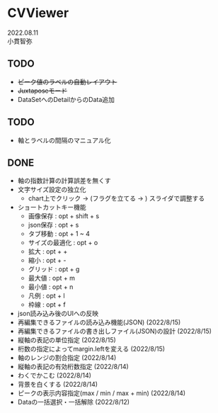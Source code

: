 # CVViewer
2022.08.11  
小貫智弥 

## TODO
- ~~ピーク値のラベルの自動レイアウト~~
- ~~Juxtaposeモード~~
- DataSetへのDetailからのData追加


## TODO
- 軸とラベルの間隔のマニュアル化


## DONE
- 軸の指数計算の計算誤差を無くす
- 文字サイズ設定の独立化
  - chart上でクリック → (フラグを立てる → ) スライダで調整する
- ショートカットキー機能
  - 画像保存 : opt + shift + s
  - json保存 : opt + s
  - タブ移動 : opt + 1 ~ 4
  - サイズの最適化 : opt + o
  - 拡大 : opt + +
  - 縮小 : opt + -
  - グリッド : opt + g
  - 最大値 : opt + m
  - 最小値 : opt + n
  - 凡例 : opt + l
  - 枠線 : opt + f
- json読み込み後のUIへの反映
- 再編集できるファイルの読み込み機能(JSON) (2022/8/15)
- 再編集できるファイルの書き出しファイル(JSON)の設計 (2022/8/15)
- 縦軸の表記の単位指定 (2022/8/15)
- 桁数の指定によってmargin.leftを変える (2022/8/15)
- 軸のレンジの割合指定 (2022/8/14)
- 縦軸の表記の有効桁数指定 (2022/8/14)
- わくでかこむ (2022/8/14)
- 背景を白くする (2022/8/14)
- ピークの表示内容指定(max / min / max + min) (2022/8/14)
- Dataの一括選択・一括解除 (2022/8/12)